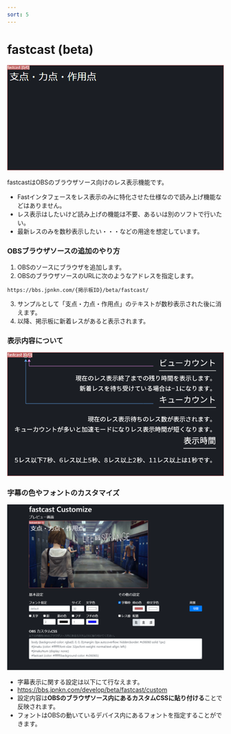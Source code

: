 ```yaml
---
sort: 5
---
```


# fastcast (beta)

<img src="https://raw.githubusercontent.com/japankun/bbs.jpnkn.com/master/upload/images/fascast-20210429.png" width="600">

fastcastはOBSのブラウザソース向けのレス表示機能です。

- Fastインタフェースをレス表示のみに特化させた仕様なので読み上げ機能などはありません。
- レス表示はしたいけど読み上げの機能は不要、あるいは別のソフトで行いたい。
- 最新レスのみを数秒表示したい・・・などの用途を想定しています。

### OBSブラウザソースの追加のやり方

1. OBSのソースにブラウザを追加します。
2. OBSのブラウザソースのURLに次のようなアドレスを指定します。

```
https://bbs.jpnkn.com/{掲示板ID}/beta/fastcast/
```

3. サンプルとして「支点・力点・作用点」のテキストが数秒表示された後に消えます。
4. 以降、掲示板に新着レスがあると表示されます。

### 表示内容について

<img src="https://raw.githubusercontent.com/japankun/bbs.jpnkn.com/master/upload/images/fastcast_view.png" width="600">


### 字幕の色やフォントのカスタマイズ

<img src="https://github.com/japankun/bbs.jpnkn.com/blob/master/upload/images/fastcast_customize-20210504.png" width="600">

- 字幕表示に関する設定は以下にて行なえます。
- https://bbs.jpnkn.com/develop/beta/fastcast/custom
- 設定内容は**OBSのブラウザソース内にあるカスタムCSSに貼り付ける**ことで反映されます。
- フォントはOBSの動いているデバイス内にあるフォントを指定することができます。
